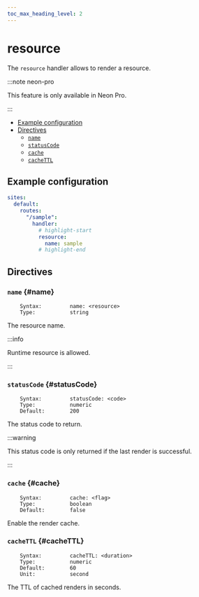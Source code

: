 ```yaml
---
toc_max_heading_level: 2
---
```


# resource

The `resource` handler allows to render a resource.

:::note neon-pro

This feature is only available in Neon Pro.

:::

- [Example configuration](#example-configuration)
- [Directives](#directives)
  - [`name`](#name)
  - [`statusCode`](#statusCode)
  - [`cache`](#cache)
  - [`cacheTTL`](#cacheTTL)

## Example configuration

```yaml
sites:
  default:
    routes:
      "/sample":
        handler:
          # highlight-start
          resource:
            name: sample
          # highlight-end
```

## Directives

### `name` {#name}

```
    Syntax:         name: <resource>
    Type:           string
```

The resource name.

:::info

Runtime resource is allowed.

:::

### `statusCode` {#statusCode}

```
    Syntax:         statusCode: <code>
    Type:           numeric
    Default:        200
```

The status code to return.

:::warning

This status code is only returned if the last render is successful.

:::

### `cache` {#cache}

```
    Syntax:         cache: <flag>
    Type:           boolean
    Default:        false
```

Enable the render cache.

### `cacheTTL` {#cacheTTL}

```
    Syntax:         cacheTTL: <duration>
    Type:           numeric
    Default:        60
    Unit:           second
```

The TTL of cached renders in seconds.
